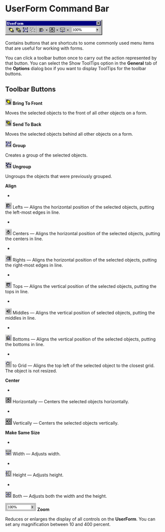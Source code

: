 
# UserForm Command Bar


![](images/dbarvbe_ZA01201595.gif)



Contains buttons that are shortcuts to some commonly used menu items that are useful for working with forms.

You can click a toolbar button once to carry out the action represented by that button. You can select the Show ToolTips option in the  **General** tab of the **Options** dialog box if you want to display ToolTips for the toolbar buttons.


## Toolbar Buttons


![](images/tbr_bfrt_ZA01201680.gif) **Bring To Front**

Moves the selected objects to the front of all other objects on a form.


![](images/tbr_sbak_ZA01201737.gif) **Send To Back**

Moves the selected objects behind all other objects on a form.


![](images/tbr_grp_ZA01201704.gif) **Group**

Creates a group of the selected objects.


![](images/tbr_ugrp_ZA01201760.gif) **Ungroup**

Ungroups the objects that were previously grouped.

 **Align**




- 
![](images/tbr_all_ZA01201672.gif) Lefts — Aligns the horizontal position of the selected objects, putting the left-most edges in line.
    
- 
![](images/tbr_alc_ZA01201671.gif) Centers — Aligns the horizontal position of the selected objects, putting the centers in line.
    
- 
![](images/tbr_alr_ZA01201674.gif) Rights — Aligns the horizontal position of the selected objects, putting the right-most edges in line.
    
- 
![](images/tbr_alt_ZA01201675.gif) Tops — Aligns the vertical position of the selected objects, putting the tops in line.
    
- 
![](images/tbr_alm_ZA01201673.gif) Middles — Aligns the vertical position of selected objects, putting the middles in line.
    
- 
![](images/tbr_alb_ZA01201670.gif) Bottoms — Aligns the vertical position of the selected objects, putting the bottoms in line.
    
- 
![](images/tbr_altg_ZA01201676.gif) to Grid — Aligns the top left of the selected object to the closest grid. The object is not resized.
    


 **Center**




- 
![](images/tbr_cenh_ZA01201684.gif) Horizontally — Centers the selected objects horizontally.
    
- 
![](images/tbr_cenve_ZA01201685.gif) Vertically — Centers the selected objects vertically.
    


 **Make Same Size**




- 
![](images/tbr_swid_ZA01201752.gif) Width — Adjusts width.
    
- 
![](images/tbr_sht_ZA01201744.gif) Height — Adjusts height.
    
- 
![](images/tbr_sbth_ZA01201738.gif) Both — Adjusts both the width and the height.
    



![](images/tbr_zoom_ZA01201769.gif) **Zoom**

Reduces or enlarges the display of all controls on the  **UserForm**. You can set any magnification between 10 and 400 percent.

